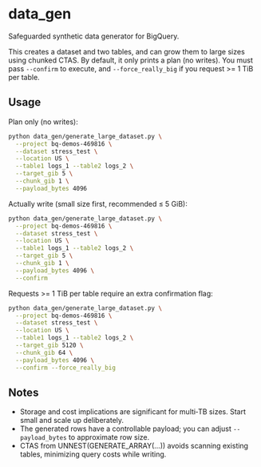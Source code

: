 # data_gen

Safeguarded synthetic data generator for BigQuery.

This creates a dataset and two tables, and can grow them to large sizes using chunked CTAS.
By default, it only prints a plan (no writes). You must pass `--confirm` to execute, and
`--force_really_big` if you request >= 1 TiB per table.

## Usage

Plan only (no writes):

```bash
python data_gen/generate_large_dataset.py \
  --project bq-demos-469816 \
  --dataset stress_test \
  --location US \
  --table1 logs_1 --table2 logs_2 \
  --target_gib 5 \
  --chunk_gib 1 \
  --payload_bytes 4096
```

Actually write (small size first, recommended ≤ 5 GiB):

```bash
python data_gen/generate_large_dataset.py \
  --project bq-demos-469816 \
  --dataset stress_test \
  --location US \
  --table1 logs_1 --table2 logs_2 \
  --target_gib 5 \
  --chunk_gib 1 \
  --payload_bytes 4096 \
  --confirm
```

Requests >= 1 TiB per table require an extra confirmation flag:

```bash
python data_gen/generate_large_dataset.py \
  --project bq-demos-469816 \
  --dataset stress_test \
  --location US \
  --table1 logs_1 --table2 logs_2 \
  --target_gib 5120 \
  --chunk_gib 64 \
  --payload_bytes 4096 \
  --confirm --force_really_big
```

## Notes
- Storage and cost implications are significant for multi‑TB sizes. Start small and scale up deliberately.
- The generated rows have a controllable payload; you can adjust `--payload_bytes` to approximate row size.
- CTAS from UNNEST(GENERATE_ARRAY(...)) avoids scanning existing tables, minimizing query costs while writing.
